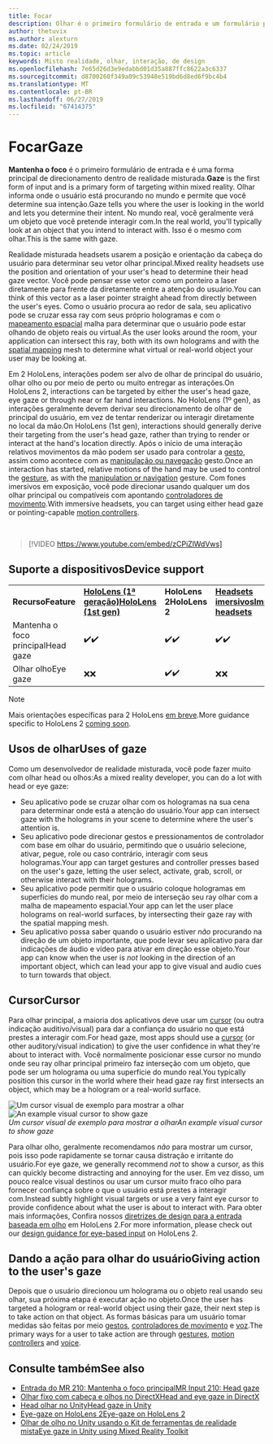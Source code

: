 ```yaml
---
title: Focar
description: Olhar é o primeiro formulário de entrada e um formulário principal de direcionamento de dentro de realidade misturada.
author: thetuvix
ms.author: alexturn
ms.date: 02/24/2019
ms.topic: article
keywords: Misto realidade, olhar, interação, de design
ms.openlocfilehash: 7e65d26d3e9edabbd01d35a887ffc8622a3c6337
ms.sourcegitcommit: d8700260f349a09c53948e519bd6d8ed6f9bc4b4
ms.translationtype: MT
ms.contentlocale: pt-BR
ms.lasthandoff: 06/27/2019
ms.locfileid: "67414375"
---
```

# <a name="gaze"></a><span data-ttu-id="d784a-104">Focar</span><span class="sxs-lookup"><span data-stu-id="d784a-104">Gaze</span></span>

<span data-ttu-id="d784a-105">**Mantenha o foco** é o primeiro formulário de entrada e é uma forma principal de direcionamento dentro de realidade misturada.</span><span class="sxs-lookup"><span data-stu-id="d784a-105">**Gaze** is the first form of input and is a primary form of targeting within mixed reality.</span></span> <span data-ttu-id="d784a-106">Olhar informa onde o usuário está procurando no mundo e permite que você determine sua intenção.</span><span class="sxs-lookup"><span data-stu-id="d784a-106">Gaze tells you where the user is looking in the world and lets you determine their intent.</span></span> <span data-ttu-id="d784a-107">No mundo real, você geralmente verá um objeto que você pretende interagir com.</span><span class="sxs-lookup"><span data-stu-id="d784a-107">In the real world, you'll typically look at an object that you intend to interact with.</span></span> <span data-ttu-id="d784a-108">Isso é o mesmo com olhar.</span><span class="sxs-lookup"><span data-stu-id="d784a-108">This is the same with gaze.</span></span>

<span data-ttu-id="d784a-109">Realidade misturada headsets usarem a posição e orientação da cabeça do usuário para determinar seu vetor olhar principal.</span><span class="sxs-lookup"><span data-stu-id="d784a-109">Mixed reality headsets use the position and orientation of your user's head to determine their head gaze vector.</span></span> <span data-ttu-id="d784a-110">Você pode pensar esse vetor como um ponteiro a laser diretamente para frente da diretamente entre a atenção do usuário.</span><span class="sxs-lookup"><span data-stu-id="d784a-110">You can think of this vector as a laser pointer straight ahead from directly between the user's eyes.</span></span> <span data-ttu-id="d784a-111">Como o usuário procura ao redor de sala, seu aplicativo pode se cruzar essa ray com seus próprio hologramas e com o [mapeamento espacial](spatial-mapping.md) malha para determinar que o usuário pode estar olhando de objeto reais ou virtual.</span><span class="sxs-lookup"><span data-stu-id="d784a-111">As the user looks around the room, your application can intersect this ray, both with its own holograms and with the [spatial mapping](spatial-mapping.md) mesh to determine what virtual or real-world object your user may be looking at.</span></span>

<span data-ttu-id="d784a-112">Em 2 HoloLens, interações podem ser alvo de olhar de principal do usuário, olhar olho ou por meio de perto ou muito entregar as interações.</span><span class="sxs-lookup"><span data-stu-id="d784a-112">On HoloLens 2, interactions can be targeted by either the user's head gaze, eye gaze or through near or far hand interactions.</span></span>
<span data-ttu-id="d784a-113">No HoloLens (1º gen), as interações geralmente devem derivar seu direcionamento de olhar de principal do usuário, em vez de tentar renderizar ou interagir diretamente no local da mão.</span><span class="sxs-lookup"><span data-stu-id="d784a-113">On HoloLens (1st gen), interactions should generally derive their targeting from the user's head gaze, rather than trying to render or interact at the hand's location directly.</span></span> <span data-ttu-id="d784a-114">Após o início de uma interação relativos movimentos da mão podem ser usado para controlar a [gesto](gestures.md), assim como acontece com as [manipulação ou navegação](gestures.md#composite-gestures) gesto.</span><span class="sxs-lookup"><span data-stu-id="d784a-114">Once an interaction has started, relative motions of the hand may be used to control the [gesture](gestures.md), as with the [manipulation or navigation](gestures.md#composite-gestures) gesture.</span></span> <span data-ttu-id="d784a-115">Com fones imersivos em exposição, você pode direcionar usando qualquer um dos olhar principal ou compatíveis com apontando [controladores de movimento](motion-controllers.md).</span><span class="sxs-lookup"><span data-stu-id="d784a-115">With immersive headsets, you can target using either head gaze or pointing-capable [motion controllers](motion-controllers.md).</span></span>

<br>

>[!VIDEO https://www.youtube.com/embed/zCPiZlWdVws]

## <a name="device-support"></a><span data-ttu-id="d784a-116">Suporte a dispositivos</span><span class="sxs-lookup"><span data-stu-id="d784a-116">Device support</span></span>

<table>
    <colgroup>
    <col width="25%" />
    <col width="25%" />
    <col width="25%" />
    <col width="25%" />
    </colgroup>
    <tr>
        <td><span data-ttu-id="d784a-117"><strong>Recurso</strong></span><span class="sxs-lookup"><span data-stu-id="d784a-117"><strong>Feature</strong></span></span></td>
        <td><span data-ttu-id="d784a-118"><a href="hololens-hardware-details.md"><strong>HoloLens (1ª geração)</strong></a></span><span class="sxs-lookup"><span data-stu-id="d784a-118"><a href="hololens-hardware-details.md"><strong>HoloLens (1st gen)</strong></a></span></span></td>
        <td><span data-ttu-id="d784a-119"><strong>HoloLens 2</strong></span><span class="sxs-lookup"><span data-stu-id="d784a-119"><strong>HoloLens 2</strong></span></span></td>
        <td><span data-ttu-id="d784a-120"><a href="immersive-headset-hardware-details.md"><strong>Headsets imersivos</strong></a></span><span class="sxs-lookup"><span data-stu-id="d784a-120"><a href="immersive-headset-hardware-details.md"><strong>Immersive headsets</strong></a></span></span></td>
    </tr>
     <tr>
        <td><span data-ttu-id="d784a-121">Mantenha o foco principal</span><span class="sxs-lookup"><span data-stu-id="d784a-121">Head gaze</span></span></td>
        <td><span data-ttu-id="d784a-122">✔️</span><span class="sxs-lookup"><span data-stu-id="d784a-122">✔️</span></span></td>
        <td><span data-ttu-id="d784a-123">✔️</span><span class="sxs-lookup"><span data-stu-id="d784a-123">✔️</span></span></td>
        <td><span data-ttu-id="d784a-124">✔️</span><span class="sxs-lookup"><span data-stu-id="d784a-124">✔️</span></span></td>
    </tr>
     <tr>
        <td><span data-ttu-id="d784a-125">Olhar olho</span><span class="sxs-lookup"><span data-stu-id="d784a-125">Eye gaze</span></span></td>
        <td><span data-ttu-id="d784a-126">❌</span><span class="sxs-lookup"><span data-stu-id="d784a-126">❌</span></span></td>
        <td><span data-ttu-id="d784a-127">✔️</span><span class="sxs-lookup"><span data-stu-id="d784a-127">✔️</span></span></td>
        <td><span data-ttu-id="d784a-128">❌</span><span class="sxs-lookup"><span data-stu-id="d784a-128">❌</span></span></td>
    </tr>
</table>

> [!NOTE]
> <span data-ttu-id="d784a-129">Mais orientações específicas para 2 HoloLens [em breve](index.md#news-and-notes).</span><span class="sxs-lookup"><span data-stu-id="d784a-129">More guidance specific to HoloLens 2 [coming soon](index.md#news-and-notes).</span></span>


## <a name="uses-of-gaze"></a><span data-ttu-id="d784a-130">Usos de olhar</span><span class="sxs-lookup"><span data-stu-id="d784a-130">Uses of gaze</span></span>

<span data-ttu-id="d784a-131">Como um desenvolvedor de realidade misturada, você pode fazer muito com olhar head ou olhos:</span><span class="sxs-lookup"><span data-stu-id="d784a-131">As a mixed reality developer, you can do a lot with head or eye gaze:</span></span>
* <span data-ttu-id="d784a-132">Seu aplicativo pode se cruzar olhar com os hologramas na sua cena para determinar onde está a atenção do usuário.</span><span class="sxs-lookup"><span data-stu-id="d784a-132">Your app can intersect gaze with the holograms in your scene to determine where the user's attention is.</span></span>
* <span data-ttu-id="d784a-133">Seu aplicativo pode direcionar gestos e pressionamentos de controlador com base em olhar do usuário, permitindo que o usuário selecione, ativar, pegue, role ou caso contrário, interagir com seus hologramas.</span><span class="sxs-lookup"><span data-stu-id="d784a-133">Your app can target gestures and controller presses based on the user's gaze, letting the user select, activate, grab, scroll, or otherwise interact with their holograms.</span></span>
* <span data-ttu-id="d784a-134">Seu aplicativo pode permitir que o usuário coloque hologramas em superfícies do mundo real, por meio de interseção seu ray olhar com a malha de mapeamento espacial.</span><span class="sxs-lookup"><span data-stu-id="d784a-134">Your app can let the user place holograms on real-world surfaces, by intersecting their gaze ray with the spatial mapping mesh.</span></span>
* <span data-ttu-id="d784a-135">Seu aplicativo possa saber quando o usuário estiver *não* procurando na direção de um objeto importante, que pode levar seu aplicativo para dar indicações de áudio e vídeo para ativar em direção esse objeto.</span><span class="sxs-lookup"><span data-stu-id="d784a-135">Your app can know when the user is *not* looking in the direction of an important object, which can lead your app to give visual and audio cues to turn towards that object.</span></span>

## <a name="cursor"></a><span data-ttu-id="d784a-136">Cursor</span><span class="sxs-lookup"><span data-stu-id="d784a-136">Cursor</span></span>

<span data-ttu-id="d784a-137">Para olhar principal, a maioria dos aplicativos deve usar um [cursor](cursors.md) (ou outra indicação auditivo/visual) para dar a confiança do usuário no que está prestes a interagir com.</span><span class="sxs-lookup"><span data-stu-id="d784a-137">For head gaze, most apps should use a [cursor](cursors.md) (or other auditory/visual indication) to give the user confidence in what they're about to interact with.</span></span> <span data-ttu-id="d784a-138">Você normalmente posicionar esse cursor no mundo onde seu ray olhar principal primeiro faz interseção com um objeto, que pode ser um holograma ou uma superfície do mundo real.</span><span class="sxs-lookup"><span data-stu-id="d784a-138">You typically position this cursor in the world where their head gaze ray first intersects an object, which may be a hologram or a real-world surface.</span></span>

<span data-ttu-id="d784a-139">![Um cursor visual de exemplo para mostrar a olhar](images/cursor.jpg)</span><span class="sxs-lookup"><span data-stu-id="d784a-139">![An example visual cursor to show gaze](images/cursor.jpg)</span></span><br>
<span data-ttu-id="d784a-140">*Um cursor visual de exemplo para mostrar a olhar*</span><span class="sxs-lookup"><span data-stu-id="d784a-140">*An example visual cursor to show gaze*</span></span>

<span data-ttu-id="d784a-141">Para olhar olho, geralmente recomendamos *não* para mostrar um cursor, pois isso pode rapidamente se tornar causa distração e irritante do usuário.</span><span class="sxs-lookup"><span data-stu-id="d784a-141">For eye gaze, we generally recommend *not* to show a cursor, as this can quickly become distracting and annoying for the user.</span></span> <span data-ttu-id="d784a-142">Em vez disso, um pouco realce visual destinos ou usar um cursor muito fraco olho para fornecer confiança sobre o que o usuário está prestes a interagir com.</span><span class="sxs-lookup"><span data-stu-id="d784a-142">Instead subtly highlight visual targets or use a very faint eye cursor to provide confidence about what the user is about to interact with.</span></span> <span data-ttu-id="d784a-143">Para obter mais informações, Confira nossos [diretrizes de design para a entrada baseada em olho](eye-tracking.md) em HoloLens 2.</span><span class="sxs-lookup"><span data-stu-id="d784a-143">For more information, please check out our [design guidance for eye-based input](eye-tracking.md) on HoloLens 2.</span></span>

## <a name="giving-action-to-the-users-gaze"></a><span data-ttu-id="d784a-144">Dando a ação para olhar do usuário</span><span class="sxs-lookup"><span data-stu-id="d784a-144">Giving action to the user's gaze</span></span>

<span data-ttu-id="d784a-145">Depois que o usuário direcionou um holograma ou o objeto real usando seu olhar, sua próxima etapa é executar ação no objeto.</span><span class="sxs-lookup"><span data-stu-id="d784a-145">Once the user has targeted a hologram or real-world object using their gaze, their next step is to take action on that object.</span></span> <span data-ttu-id="d784a-146">As formas básicas para um usuário tomar medidas são feitas por meio [gestos](gestures.md), [controladores de movimento](motion-controllers.md) e [voz](voice-input.md).</span><span class="sxs-lookup"><span data-stu-id="d784a-146">The primary ways for a user to take action are through [gestures](gestures.md), [motion controllers](motion-controllers.md) and [voice](voice-input.md).</span></span>

## <a name="see-also"></a><span data-ttu-id="d784a-147">Consulte também</span><span class="sxs-lookup"><span data-stu-id="d784a-147">See also</span></span>
* [<span data-ttu-id="d784a-148">Entrada do MR 210: Mantenha o foco principal</span><span class="sxs-lookup"><span data-stu-id="d784a-148">MR Input 210: Head gaze</span></span>](holograms-210.md)
* [<span data-ttu-id="d784a-149">Olhar fixo com cabeça e olhos no DirectX</span><span class="sxs-lookup"><span data-stu-id="d784a-149">Head and eye gaze in DirectX</span></span>](gaze-in-directx.md)
* [<span data-ttu-id="d784a-150">Head olhar no Unity</span><span class="sxs-lookup"><span data-stu-id="d784a-150">Head gaze in Unity</span></span>](gaze-in-unity.md)
* [<span data-ttu-id="d784a-151">Eye-gaze on HoloLens 2</span><span class="sxs-lookup"><span data-stu-id="d784a-151">Eye-gaze on HoloLens 2</span></span>](eye-tracking.md)
* [<span data-ttu-id="d784a-152">Olhar de olho no Unity usando o Kit de ferramentas de realidade mista</span><span class="sxs-lookup"><span data-stu-id="d784a-152">Eye gaze in Unity using Mixed Reality Toolkit</span></span>](https://aka.ms/mrtk-eyes)
